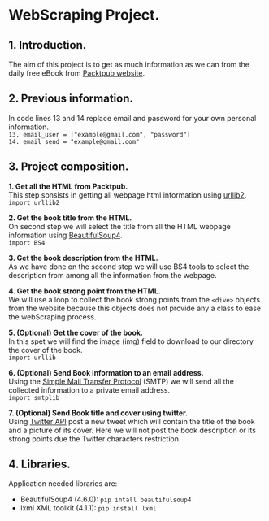 # WebScraping Project.

## 1. Introduction.
The aim of this project is to get as much information as we can from the daily free eBook from [Packtpub website](https://www.packtpub.com/).

## 2. Previous information.  
In code lines 13 and 14 replace email and password for your own personal information.  
`13. email_user = ["example@gmail.com", "password"]`  
`14. email_send = "example@gmail.com"`

## 3. Project composition.

  **1. Get all the HTML from Packtpub.**   
  This step sonsists in getting all webpage html information using [urllib2](https://docs.python.org/2/library/urllib2.html).  
   `import urllib2`
  
  **2. Get the book title from the HTML.**  
  On second step we will select the title from all the HTML webpage information using 
  [BeautifulSoup4](https://www.crummy.com/software/BeautifulSoup/bs4/doc/).  
  `import BS4`
  
  **3. Get the book description from the HTML.**  
  As we have done on the second step we will use BS4 tools to select the description from among all the information from the webpage.
  
  **4. Get the book strong point from the HTML.**  
  We will use a loop to collect the book strong points from the `<dive>` objects from the website because this objects does not provide any
  a class to ease the webScraping process.
  
  **5. (Optional) Get the cover of the book.**  
  In this spet we will find the image (img) field to download to our directory the cover of the book.  
  `import urllib`
  
  **6. (Optional) Send Book information to an email address.**  
  Using the [Simple Mail Transfer Protocol](https://docs.python.org/2/library/smtplib.html) (SMTP) we will send all the collected 
  information to a private email address.  
  `import smtplib`
  
  **7. (Optional) Send Book title and cover using twitter.**  
  Using [Twitter API](https://github.com/geduldig/TwitterAPI) post a new tweet which will contain the title of the book and a picture of
  its cover. Here we will not post the book
  description or its strong points due the Twitter characters restriction.
  
 ## 4. Libraries.  
 Application needed libraries are:  
 * BeautifulSoup4 (4.6.0): `pip intall beautifulsoup4`  
 * lxml XML toolkit (4.1.1): `pip install lxml`
